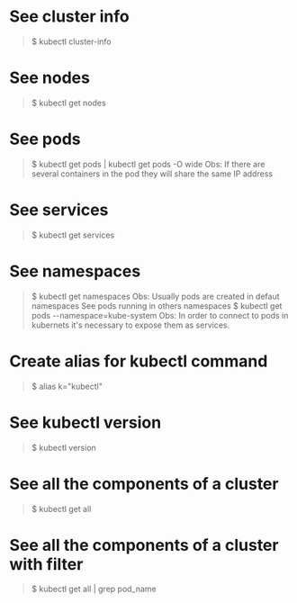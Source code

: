# See cluster info
> $ kubectl cluster-info

# See nodes
> $ kubectl get nodes

# See pods
> $ kubectl get pods | kubectl get pods -O wide
> Obs: If there are several containers in the pod they will share the same IP address

# See services
> $ kubectl get services

# See namespaces
> $ kubectl get namespaces
> Obs: Usually pods are created in defaut namespaces
> See pods running in others namespaces
> $ kubectl get pods --namespace=kube-system
> Obs: In order to connect to pods in kubernets it's necessary to expose them as services.

# Create alias for kubectl command
>$ alias k="kubectl"

# See kubectl version
>$ kubectl version

# See all the components of a cluster
>$ kubectl get all

# See all the components of a cluster with filter
>$ kubectl get all | grep pod_name



